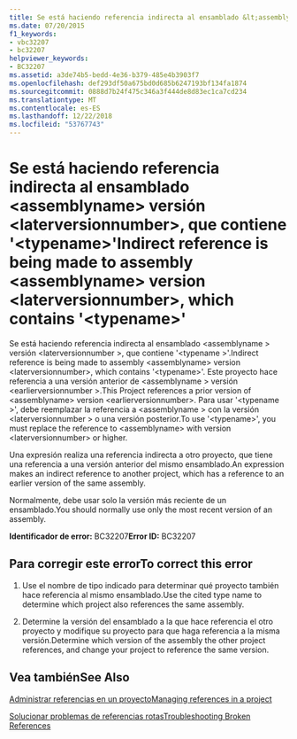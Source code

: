 ```yaml
---
title: Se está haciendo referencia indirecta al ensamblado &lt;assemblyname&gt; versión &lt;laterversionnumber&gt;, que contiene '&lt;typename&gt;'
ms.date: 07/20/2015
f1_keywords:
- vbc32207
- bc32207
helpviewer_keywords:
- BC32207
ms.assetid: a3de74b5-bedd-4e36-b379-485e4b3903f7
ms.openlocfilehash: def293df50a675bd0d685b6247193bf134fa1874
ms.sourcegitcommit: 0888d7b24f475c346a3f444de8d83ec1ca7cd234
ms.translationtype: MT
ms.contentlocale: es-ES
ms.lasthandoff: 12/22/2018
ms.locfileid: "53767743"
---
```

# <a name="indirect-reference-is-being-made-to-assembly-ltassemblynamegt-version-ltlaterversionnumbergt-which-contains-lttypenamegt"></a><span data-ttu-id="a3fe7-102">Se está haciendo referencia indirecta al ensamblado &lt;assemblyname&gt; versión &lt;laterversionnumber&gt;, que contiene '&lt;typename&gt;'</span><span class="sxs-lookup"><span data-stu-id="a3fe7-102">Indirect reference is being made to assembly &lt;assemblyname&gt; version &lt;laterversionnumber&gt;, which contains '&lt;typename&gt;'</span></span>
<span data-ttu-id="a3fe7-103">Se está haciendo referencia indirecta al ensamblado \<assemblyname > versión \<laterversionnumber >, que contiene '\<typename >'.</span><span class="sxs-lookup"><span data-stu-id="a3fe7-103">Indirect reference is being made to assembly \<assemblyname> version \<laterversionnumber>, which contains '\<typename>'.</span></span> <span data-ttu-id="a3fe7-104">Este proyecto hace referencia a una versión anterior de \<assemblyname > versión \<earlierversionnumber >.</span><span class="sxs-lookup"><span data-stu-id="a3fe7-104">This Project references a prior version of \<assemblyname> version \<earlierversionnumber>.</span></span> <span data-ttu-id="a3fe7-105">Para usar '\<typename >', debe reemplazar la referencia a \<assemblyname > con la versión \<laterversionnumber > o una versión posterior.</span><span class="sxs-lookup"><span data-stu-id="a3fe7-105">To use '\<typename>', you must replace the reference to \<assemblyname> with version \<laterversionnumber> or higher.</span></span>  
  
 <span data-ttu-id="a3fe7-106">Una expresión realiza una referencia indirecta a otro proyecto, que tiene una referencia a una versión anterior del mismo ensamblado.</span><span class="sxs-lookup"><span data-stu-id="a3fe7-106">An expression makes an indirect reference to another project, which has a reference to an earlier version of the same assembly.</span></span>  
  
 <span data-ttu-id="a3fe7-107">Normalmente, debe usar solo la versión más reciente de un ensamblado.</span><span class="sxs-lookup"><span data-stu-id="a3fe7-107">You should normally use only the most recent version of an assembly.</span></span>  
  
 <span data-ttu-id="a3fe7-108">**Identificador de error:** BC32207</span><span class="sxs-lookup"><span data-stu-id="a3fe7-108">**Error ID:** BC32207</span></span>  
  
## <a name="to-correct-this-error"></a><span data-ttu-id="a3fe7-109">Para corregir este error</span><span class="sxs-lookup"><span data-stu-id="a3fe7-109">To correct this error</span></span>  
  
1.  <span data-ttu-id="a3fe7-110">Use el nombre de tipo indicado para determinar qué proyecto también hace referencia al mismo ensamblado.</span><span class="sxs-lookup"><span data-stu-id="a3fe7-110">Use the cited type name to determine which project also references the same assembly.</span></span>  
  
2.  <span data-ttu-id="a3fe7-111">Determine la versión del ensamblado a la que hace referencia el otro proyecto y modifique su proyecto para que haga referencia a la misma versión.</span><span class="sxs-lookup"><span data-stu-id="a3fe7-111">Determine which version of the assembly the other project references, and change your project to reference the same version.</span></span>  
  
## <a name="see-also"></a><span data-ttu-id="a3fe7-112">Vea también</span><span class="sxs-lookup"><span data-stu-id="a3fe7-112">See Also</span></span>  
 [<span data-ttu-id="a3fe7-113">Administrar referencias en un proyecto</span><span class="sxs-lookup"><span data-stu-id="a3fe7-113">Managing references in a project</span></span>](/visualstudio/ide/managing-references-in-a-project)  
   
 [<span data-ttu-id="a3fe7-114">Solucionar problemas de referencias rotas</span><span class="sxs-lookup"><span data-stu-id="a3fe7-114">Troubleshooting Broken References</span></span>](/visualstudio/ide/troubleshooting-broken-references)
